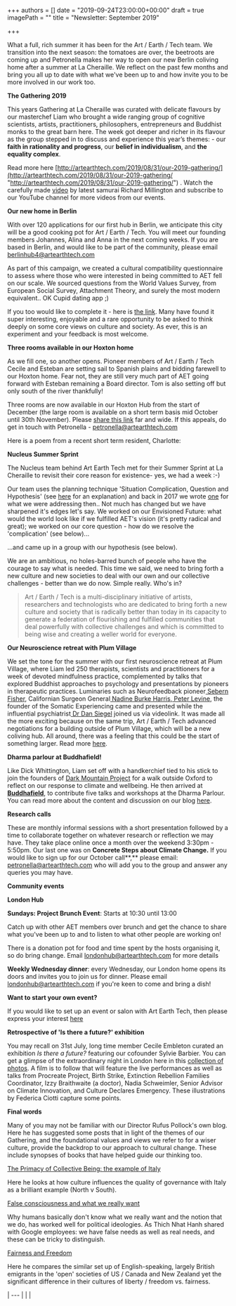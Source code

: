 +++
authors = []
date = "2019-09-24T23:00:00+00:00"
draft = true
imagePath = ""
title = "Newsletter: September 2019"

+++


What a full, rich summer it has been for the Art / Earth / Tech team. We transition into the next season: the tomatoes are over, the beetroots are coming up and Petronella makes her way to open our new Berlin coliving home after a summer at La Cheraille. We reflect on the past few months and bring you all up to date with what we've been up to and how invite you to be more involved in our work too. 

**The Gathering 2019**

This years Gathering at La Cheraille was curated with delicate flavours by our masterchef Liam who brought a wide ranging group of cognitive scientists, artists, practitioners, philosophers, entrepreneurs and Buddhist monks to the great barn here. The week got deeper and richer in its flavour as the group stepped in to discuss and experience this year’s themes: - our **faith in rationality and progress**, our **belief in individualism**, and **the equality complex**.

Read more here [http://artearthtech.com/2019/08/31/our-2019-gathering/](http://artearthtech.com/2019/08/31/our-2019-gathering/ "http://artearthtech.com/2019/08/31/our-2019-gathering/") . Watch the carefully made [video](https://www.youtube.com/watch?v=RGqM6Lceur4&t=3s) by latest samurai Richard Millington and subscribe to our YouTube channel for more videos from our events.

**Our new home in Berlin**

With over 120 applications for our first hub in Berlin, we anticipate this city will be a good cooking pot for Art / Earth / Tech. You will meet our founding members Johannes, Alina and Anna in the next coming weeks. If you are based in Berlin, and would like to be part of the community, please email [berlinhub4@artearthtech.com](mailto:berlinhub4@artearthtech.com)

  
As part of this campaign, we created a cultural compatibility questionnaire to assess where those who were interested in being committed to AET fell on our scale. We sourced questions from the World Values Survey, from European Social Survey, Attachment Theory, and surely the most modern equivalent.. OK Cupid dating app ;)

If you too would like to complete it - here is [the link](https://forms.gle/7RsmdGE6d49htp529). Many have found it super interesting, enjoyable and a rare opportunity to be asked to think deeply on some core views on culture and society. As ever, this is an experiment and your feedback is most welcome.

**Three rooms available in our Hoxton home**

As we fill one, so another opens. Pioneer members of Art / Earth / Tech Cecile and Esteban are setting sail to Spanish plains and bidding farewell to our Hoxton home. Fear not, they are still very much part of AET going forward with Esteban remaining a Board director. Tom is also setting off but only south of the river thankfully!

Three rooms are now available in our Hoxton Hub from the start of December (the large room is available on a short term basis mid October until 30th November). Please [share this link](http://artearthtech.com/2019/09/03/room-available-in-our-london-co-living-hub-in-hoxton/) far and wide. If this appeals, do get in touch with Petronella - [petronella@artearthtech.com](mailto:petronella@artearthtech.com)

Here is a poem from a recent short term resident, Charlotte:

**Nucleus Summer Sprint**

The Nucleus team behind Art Earth Tech met for their Summer Sprint at La Cheraille to revisit their core reason for existence- yes, we had a week :-)

Our team uses the planning technique 'Situation Complication, Question and Hypothesis' (see [here](https://handbook.datopian.com/scqh) for an explanation) and back in 2017 we wrote [one](http://artearthtech.com/2017/12/05/foundational-scqh/) for what we were addressing then.. Not much has changed but we have sharpened it's edges let's say. We worked on our Envisioned Future: what would the world look like if we fulfilled AET's vision (it's pretty radical and great); we worked on our core question - how do we resolve the 'complication' (see below)...

...and came up in a group with our hypothesis (see below).

We are an ambitious, no holes-barred bunch of people who have the courage to say what is needed. This time we said, we need to bring forth a new culture and new societies to deal with our own and our collective challenges - better than we do now. Simple really. Who's in?

> Art / Earth / Tech is a multi-disciplinary initiative of artists, researchers and technologists who are dedicated to bring forth a new culture and society that is radically better than today in its capacity to generate a federation of flourishing and fulfilled communities that deal powerfully with collective challenges and which is committed to being wise and creating a weller world for everyone.

**Our Neuroscience retreat with Plum Village**

We set the tone for the summer with our first neuroscience retreat at Plum Village, where Liam led 250 therapists, scientists and practitioners for a week of devoted mindfulness practice, complemented by talks that explored Buddhist approaches to psychology and presentations by pioneers in therapeutic practices. Luminaries such as Neurofeedback pioneer[ Sebern Fisher](https://www.sebernfisher.com/), Californian Surgeon General[ Nadine Burke Harris](https://en.wikipedia.org/wiki/Nadine_Burke_Harris),[ Peter Levine](https://traumahealing.org/about-us/), the founder of the Somatic Experiencing came and presented while the influential psychiatrist[ Dr Dan Siegel](https://www.drdansiegel.com/) joined us via videolink. It was made all the more exciting because on the same trip, Art / Earth / Tech advanced negotiations for a building outside of Plum Village, which will be a new coliving hub. All around, there was a feeling that this could be the start of something larger. Read more [here](http://artearthtech.com/2019/07/29/zen-and-the-trauma-of-neuroscience-meet/).

**Dharma parlour at Buddhafield!**

Like Dick Whittington, Liam set off with a handkerchief tied to his stick to join the founders of [Dark Mountain Project](https://dark-mountain.net/) for a walk outside Oxford to reflect on our response to climate and wellbeing. He then arrived at [**Buddhafield**](https://www.buddhafield.com%20:%20buddhafield-festival-2019), to contribute five talks and workshops at the Dharma Parlour. You can read more about the content and discussion on our blog [here](http://artearthtech.com/2019/08/02/the-art-of-building-communities-of-practice-for-wellbeing-and-presence----reflections-on-buddhafield-2019/).

**Research calls**

These are monthly informal sessions with a short presentation followed by a time to collaborate together on whatever research or reflection we may have. They take place online once a month over the weekend 3:30pm - 5:50pm. Our last one was on **Concrete Steps about Climate Change.** If you would like to sign up for our October call**,** please email: [petronella@artearthtech.com](mailto:petronella@artearthtech.com?subject=Research%20call) who will add you to the group and answer any queries you may have.

**Community events**

**London Hub**

**Sundays: Project Brunch Event**: Starts at 10:30 until 13:00

Catch up with other AET members over brunch and get the chance to share what you've been up to and to listen to what other people are working on!

There is a donation pot for food and time spent by the hosts organising it, so do bring change. Email [londonhub@artearthtech.com](mailto:londonhub@artearthtech.com) for more details

**Weekly Wednesday dinner**: every Wednesday, our London home opens its doors and invites you to join us for dinner. Please email [londonhub@artearthtech.com](mailto:londonhub@artearthtech.com) if you're keen to come and bring a dish!

**Want to start your own event?**

If you would like to set up an event or salon with Art Earth Tech, then please express your interest [here](https://docs.google.com/a/artearthtech.com/forms/d/113_XLff1A4FFq18rSbnArl9ktVWfpXPcKeNPli-X1Zg/edit?usp=drive_web)

**Retrospective of 'Is there a future?' exhibition**

You may recall on 31st July, long time member Cecile Embleton curated an exhibition _Is there a future?_ featuring our cofounder Sylvie Barbier. You can get a glimpse of the extraordinary night in London here in this [collection of photos](https://www.facebook.com/pg/artearthtech/photos/?tab=album&album_id=885887645117929&__xts__%5B0%5D=68.ARD1NdxAYU6Qo0bMqXMjraH9K-fKRT8oDiMFmMBVXRaT9dtKkU-unqWyRjh2fcCllk2MII7uXfUXeRha3BU-FKd8MQhil-v-JUutqxS3wQwj7VGLE7N4y1hX4Yik3DL6xjnlba2h3rOrCQnUXA2utq3xSP1gHaJXoEegx1Z7s8av2PKxmTFbHyalYVuWyBXhK6LwCn28A8D_Z9VBpyQ70Mrb2RDLpmpS2l7oqKtSIrU6CZEOFdYj8lD8LrDgkgGXHeUjASdZwsqvuqMMjMgcEAink7c4aq7Vl0bGXShr1lZZhhWjUKjk0rNv7wkNL8aLdkB-0ecePxiYhjS1Yfs3jMgvHDTcNRqB_7DJL2HLJ6r0WAVlAWuJd1LG8CULTnV3STmzkVjo0mvFUKgAhjXK2tVVfnaFNNqfvikbBG271rOTbxZpuGXpc6yCuOPNVrcMIy29GySqVUppwZw9y-cyYpmcc05z-ryduOjkNRPAykJdnNt37U31M4_iZYxkDxpK-xz2lGHJnhCHuYqxUQv4pZV9wTqUMnrUdm1_mKRB&__tn__=-UCH-R). A film is to follow that will feature the live performances as well as talks from Procreate Project, Birth Strike, Extinction Rebellion Families Coordinator, Izzy Braithwaite (a doctor), Nadia Schweimler, Senior Advisor on Climate Innovation, and Culture Declares Emergency. These illustrations by Federica Ciotti capture some points.

**Final words**

Many of you may not be familiar with our Director Rufus Pollock's own blog. Here he has suggested some posts that in light of the themes of our Gathering, and the foundational values and views we refer to for a wiser culture, provide the backdrop to our approach to cultural change. These include synopses of books that have helped guide our thinking too.

[The Primacy of Collective Being: the example of Italy](https://rufuspollock.com/2019/04/21/the-primacy-of-collective-being-or-culture-beats-institutions---the-example-of-italy/)

Here he looks at how culture influences the quality of governance with Italy as a brilliant example (North v South).

[False consciousness and what we really want](https://rufuspollock.com/2019/04/18/false-consciousness-and-what-we-really-want/)

Why humans basically don't know what we really want and the notion that we do, has worked well for political ideologies. As Thich Nhat Hanh shared with Google employees: we have false needs as well as real needs, and these can be tricky to distinguish.

[Fairness and Freedom](https://rufuspollock.com/2019/04/14/fairness-and-freedom-by-david-hackett-fischer/)

Here he compares the similar set up of English-speaking, largely British emigrants in the 'open' societies of US / Canada and New Zealand yet the significant difference in their cultures of liberty / freedom vs. fairness.

| --- |
|  |